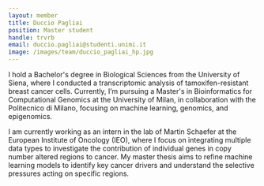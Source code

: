 ```yaml
---
layout: member
title: Duccio Pagliai
position: Master student
handle: trvrb
email: duccio.pagliai@studenti.unimi.it
image: /images/team/duccio_pagliai_hp.jpg
---
```



I hold a Bachelor's degree in Biological Sciences from the University of Siena, where I conducted a transcriptomic analysis of tamoxifen-resistant breast cancer cells. Currently, I’m pursuing a Master's in Bioinformatics for Computational Genomics at the University of Milan, in collaboration with the Politecnico di Milano, focusing on machine learning, genomics, and epigenomics.

I am currently working as an intern in the lab of Martin Schaefer at the European Institute of Oncology (IEO), where I focus on integrating multiple data types to investigate the contribution of individual genes in copy number altered regions to cancer. My master thesis aims to refine machine learning models to identify key cancer drivers and understand the selective pressures acting on specific regions.

